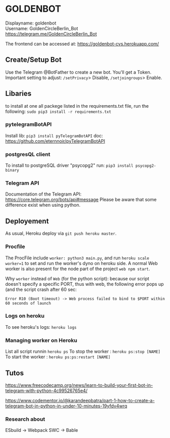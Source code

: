 # GOLDENBOT
Displayname: goldenbot <br/>
Username: GoldenCircleBerlin_Bot <br/>
https://telegram.me/GoldenCircleBerlin_Bot <br/>

The frontend can be accessed at: https://goldenbot-cvs.herokuapp.com/

## Create/Setup Bot
Use the Telegram @BotFather to create a new bot. You'll get a Token. 
Important setting to adjust: `/setPrivacy`> Disable, `/setjoingroups`> Enable.

## Libaries
to install at one all packege listed in the requirements.txt file, run the following: `sudo pip3 install -r requirements.txt`

### pytelegramBotAPI
Install lib: `pip3 install pyTelegramBotAPI`
doc: https://github.com/eternnoir/pyTelegramBotAPI
### postgresQL client
To install to postgreSQL driver "psycopg2" run: `pip3 install psycopg2-binary`
### Telegram API
Documentation of the Telegram API: https://core.telegram.org/bots/api#message
Please be aware that some difference exist when using python. 

## Deployement
As usual, Heroku deploy via `git push heroku master`.

### Procfile
The ProcFile include `worker: python3 main.py`, and run `heroku scale worker=1` to set and run the worker's dyno on heroku side. 
A normal Web worker is also present for the node part of the project `web npm start`.

Why `worker` instead of `Web` (for the python script): because our script doesn't specify a specific PORT, thus with web, the following error pops up (and the script crash after 60 sec:
```
Error R10 (Boot timeout) -> Web process failed to bind to $PORT within 60 seconds of launch
```
### Logs on heroku
To see heroku's logs: `heroku logs`

### Managing worker on Heroku
List all script runnin `heroku ps`
To stop the worker : `heroku ps:stop [NAME]`
To start the worker : `heroku ps:ps:restart [NAME]`


## Tutos 
https://www.freecodecamp.org/news/learn-to-build-your-first-bot-in-telegram-with-python-4c99526765e4/

https://www.codementor.io/@karandeepbatra/part-1-how-to-create-a-telegram-bot-in-python-in-under-10-minutes-19yfdv4wrq


### Research about
ESbuild -> Webpack
SWC -> Bable 
